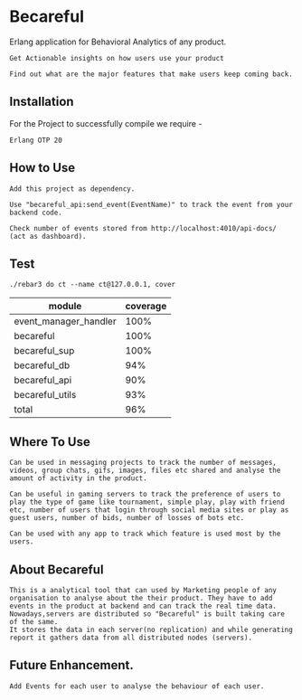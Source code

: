 # Becareful

Erlang application for Behavioral Analytics of any product.

	Get Actionable insights on how users use your product

	Find out what are the major features that make users keep coming back.

Installation
------------
For the Project to successfully compile we require -

	Erlang OTP 20

How to Use
----------

	Add this project as dependency.

	Use "becareful_api:send_event(EventName)" to track the event from your backend code.

	Check number of events stored from http://localhost:4010/api-docs/ (act as dashboard).

Test
----

	./rebar3 do ct --name ct@127.0.0.1, cover

  |                 module  |  coverage  |
  |-------------------------|------------|
  |  event_manager_handler  |      100%  |
  |              becareful  |      100%  |
  |          becareful_sup  |      100%  |
  |           becareful_db  |       94%  |
  |          becareful_api  |       90%  |
  |        becareful_utils  |       93%  |
  |                  total  |       96%  |



Where To Use
------------

	Can be used in messaging projects to track the number of messages, videos, group chats, gifs, images, files etc shared and analyse the amount of activity in the product.

	Can be useful in gaming servers to track the preference of users to play the type of game like tournament, simple play, play with friend etc, number of users that login through social media sites or play as guest users, number of bids, number of losses of bots etc.

	Can be used with any app to track which feature is used most by the users.

About Becareful
---------------

	This is a analytical tool that can used by Marketing people of any organisation to analyse about the their product. They have to add events in the product at backend and can track the real time data.
	Nowadays,servers are distributed so "Becareful"	is built taking care of the same.
	It stores the data in each server(no replication) and while generating report it gathers data from all distributed nodes (servers).

Future Enhancement.
------------------

	Add Events for each user to analyse the behaviour of each user.

